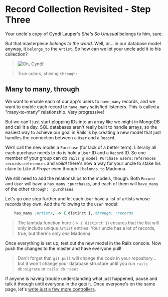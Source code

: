 # Record Collection Revisited - Step Three

Your uncle's *copy* of Cyndi Lauper's *She's So Unusual* belongs to him, sure. 

But that masterpiece *belongs to the world.* Well, or... in our database model anyway, it `belongs_to` the `Artist`. So how can we let your uncle add it to his collection?

>![Oh, Cyndi!](https://media.giphy.com/media/kFFWGnCJWE1hu/giphy.gif)

>True colors, shining `through:`

## Many to many, through

We want to enable each of our app's users to `have_many` records, and we want to enable each record to `have_many` satisfied listeners. This is called a "many-to-many" relationship. Very progressive!

But we can't just start plopping IDs into an array like we might in MongoDB and call it a day. SQL databases aren't really built to handle arrays, so the easiest way to achieve our goal in Rails is by creating a new model that just handles the connection between a `User` and a `Record`.

We'll call the new model a `Purchase` (for lack of a better term). Literally all each purchase needs to do is hold a `User` ID and a `Record` ID. So one member of your group can do `rails g model Purchase users:references records:references` and *voila!* there's now a way for your uncle to stake his claim to *Like A Prayer* even though it `belongs_to` Madonna.

We still need to add the relationships to the models, though. Both `Record` and `User` will have a `has_many :purchases`, and each of them will `have_many` of the other `through: :purchases`. 

Let's go one step further and let each `User` have a list of artists whose records they own. Add the following to the `User` model:
```ruby
    has_many :artists, -> { distinct }, through: :records
```

>The lambda function here (`-> { distinct }`) ensures that the list will only include unique `Artist` entries. Your uncle has a lot of records, true, but there's only *one* Madonna.

Once everything is set up, test out the new model in the Rails console. Now push the changes to the master and have everyone pull!

>Don't forget that `git pull` will change the *code* in your repository... but it won't change your database structure until you run `rails db:migrate` or `rails db:reset`.

If anyone is having trouble understanding what just happened, pause and talk it through until everyone in the gets it. Once everyone's on the same page, let's [write just a few more controllers](StepFour.md).
